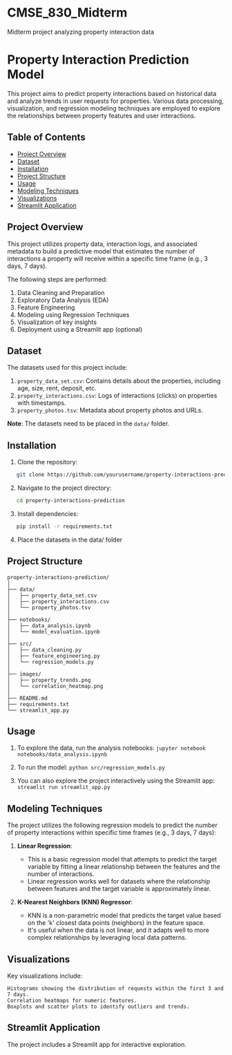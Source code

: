 # CMSE_830_Midterm
Midterm project analyzing property interaction data

# Property Interaction Prediction Model

This project aims to predict property interactions based on historical data and analyze trends in user requests for properties. Various data processing, visualization, and regression modeling techniques are employed to explore the relationships between property features and user interactions.

## Table of Contents
- [Project Overview](#project-overview)
- [Dataset](#dataset)
- [Installation](#installation)
- [Project Structure](#project-structure)
- [Usage](#usage)
- [Modeling Techniques](#modeling-techniques)
- [Visualizations](#visualizations)
- [Streamlit Application](#streamlit-application)


## Project Overview
This project utilizes property data, interaction logs, and associated metadata to build a predictive model that estimates the number of interactions a property will receive within a specific time frame (e.g., 3 days, 7 days).

The following steps are performed:
1. Data Cleaning and Preparation
2. Exploratory Data Analysis (EDA)
3. Feature Engineering
4. Modeling using Regression Techniques
5. Visualization of key insights
6. Deployment using a Streamlit app (optional)

## Dataset
The datasets used for this project include:
1. `property_data_set.csv`: Contains details about the properties, including age, size, rent, deposit, etc.
2. `property_interactions.csv`: Logs of interactions (clicks) on properties with timestamps.
3. `property_photos.tsv`: Metadata about property photos and URLs.

**Note**: The datasets need to be placed in the `data/` folder.

## Installation

1. Clone the repository:
```bash
   git clone https://github.com/yourusername/property-interactions-prediction.git
```

2. Navigate to the project directory:
```bash
   cd property-interactions-prediction
```

3. Install dependencies:
```bash
   pip install -r requirements.txt
```


4. Place the datasets in the data/ folder

## Project Structure
```
property-interactions-prediction/
│
├── data/
│   ├── property_data_set.csv
│   ├── property_interactions.csv
│   └── property_photos.tsv
│
├── notebooks/
│   ├── data_analysis.ipynb
│   └── model_evaluation.ipynb
│
├── src/
│   ├── data_cleaning.py
│   ├── feature_engineering.py
│   └── regression_models.py
│
├── images/
│   ├── property_trends.png
│   └── correlation_heatmap.png
│
├── README.md
├── requirements.txt
└── streamlit_app.py
```

## Usage

1. To explore the data, run the analysis notebooks:
    ``` jupyter notebook notebooks/data_analysis.ipynb ```

2. To run the model:
    ``` python src/regression_models.py ```

3. You can also explore the project interactively using the Streamlit app:
    ``` streamlit run streamlit_app.py ```

## Modeling Techniques

The project utilizes the following regression models to predict the number of property interactions within specific time frames (e.g., 3 days, 7 days):

1. **Linear Regression**:
   - This is a basic regression model that attempts to predict the target variable by fitting a linear relationship between the features and the number of interactions.
   - Linear regression works well for datasets where the relationship between features and the target variable is approximately linear.

2. **K-Nearest Neighbors (KNN) Regressor**:
   - KNN is a non-parametric model that predicts the target value based on the 'k' closest data points (neighbors) in the feature space.
   - It's useful when the data is not linear, and it adapts well to more complex relationships by leveraging local data patterns.

## Visualizations

Key visualizations include:

    Histograms showing the distribution of requests within the first 3 and 7 days.
    Correlation heatmaps for numeric features.
    Boxplots and scatter plots to identify outliers and trends.

## Streamlit Application

The project includes a Streamlit app for interactive exploration. 
